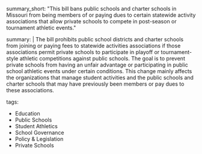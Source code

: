 summary_short: "This bill bans public schools and charter schools in Missouri from being members of or paying dues to certain statewide activity associations that allow private schools to compete in post-season or tournament athletic events."

summary: |
  The bill prohibits public school districts and charter schools from joining or paying fees to statewide activities associations if those associations permit private schools to participate in playoff or tournament-style athletic competitions against public schools. The goal is to prevent private schools from having an unfair advantage or participating in public school athletic events under certain conditions. This change mainly affects the organizations that manage student activities and the public schools and charter schools that may have previously been members or pay dues to these associations.

tags:
  - Education
  - Public Schools
  - Student Athletics
  - School Governance
  - Policy & Legislation
  - Private Schools
